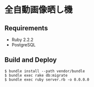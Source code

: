 # 全自動画像晒し機

## Requirements
  * Ruby 2.2.2
  * PostgreSQL

## Build and Deploy

    $ bundle install --path vendor/bundle
    $ bundle exec rake db:migrate
    $ bundle exec ruby server.rb -o 0.0.0.0
